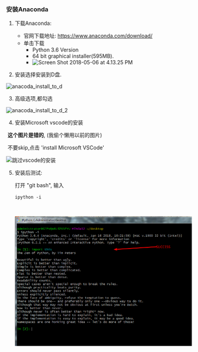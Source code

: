 

###  安装Anaconda

1. 下载Anaconda:
   - 官网下载地址: https://www.anaconda.com/download/
   - 单击下载
     - Python 3.6 Version
     - 64 bit graphical installer(595MB).
     - ![Screen Shot 2018-05-06 at 4.13.25 PM](https://ws1.sinaimg.cn/large/006tKfTcly1fr1p71zm1pj30p00fi75k.jpg)



2. 安装选择安装到D盘.

![anacoda_install_to_d](https://ws3.sinaimg.cn/large/006tNc79ly1fp6ukcbk2sj30i60bp40l.jpg)



3. 高级选项,都勾选

![anacoda_install_to_d_2](https://ws3.sinaimg.cn/large/006tNc79ly1fp6uksnlxaj30dt0awq4d.jpg)

4. 安装Microsoft vscode的安装

​         **这个图片是错的**, (我偷个懒用以前的图片)

​         不要skip,点击 'install Microsoft VSCode'

![跳过vscode的安装](https://ws4.sinaimg.cn/large/006tNc79ly1fp6ukr842cj30ef0bhta6.jpg)



5. 安装后测试:

   打开 "git bash", 输入

   ```
   ipython -i
   ```

   ​

   ![Snipaste_2018-05-06_16-34-32](Snipaste_2018-05-06_16-34-32.png)